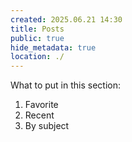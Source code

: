 ```yaml
---
created: 2025.06.21 14:30
title: Posts
public: true
hide_metadata: true
location: ./
---
```

What to put in this section:
1. Favorite
2. Recent
3. By subject